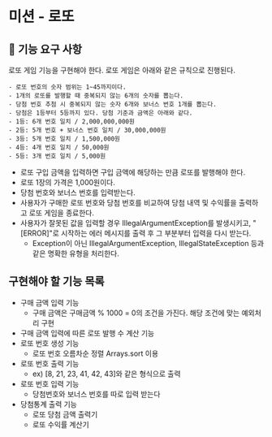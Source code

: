 # 미션 - 로또

## 🚀 기능 요구 사항

로또 게임 기능을 구현해야 한다. 로또 게임은 아래와 같은 규칙으로 진행된다.

    - 로또 번호의 숫자 범위는 1~45까지이다.
    - 1개의 로또를 발행할 때 중복되지 않는 6개의 숫자를 뽑는다.
    - 당첨 번호 추첨 시 중복되지 않는 숫자 6개와 보너스 번호 1개를 뽑는다.
    - 당첨은 1등부터 5등까지 있다. 당첨 기준과 금액은 아래와 같다.
    - 1등: 6개 번호 일치 / 2,000,000,000원
    - 2등: 5개 번호 + 보너스 번호 일치 / 30,000,000원
    - 3등: 5개 번호 일치 / 1,500,000원
    - 4등: 4개 번호 일치 / 50,000원
    - 5등: 3개 번호 일치 / 5,000원

* 로또 구입 금액을 입력하면 구입 금액에 해당하는 만큼 로또를 발행해야 한다.
* 로또 1장의 가격은 1,000원이다.
* 당첨 번호와 보너스 번호를 입력받는다.
* 사용자가 구매한 로또 번호와 당첨 번호를 비교하여 당첨 내역 및 수익률을 출력하고 로또 게임을 종료한다.
* 사용자가 잘못된 값을 입력할 경우 IllegalArgumentException를 발생시키고, "[ERROR]"로 시작하는 에러 메시지를 출력 후 그 부분부터 입력을 다시 받는다.
  * Exception이 아닌 IllegalArgumentException, IllegalStateException 등과 같은 명확한 유형을 처리한다.

## 구현해야 할 기능 목록

* 구매 금액 입력 기능
  * 구매 금액은 구매금액 % 1000 = 0의 조건을 가진다. 해당 조건에 맞는 예외처리 구현
* 구매 금액 입력에 따른 로또 발행 수 계산 기능
* 로또 번호 생성 기능
  * 로또 번호 오름차순 정렬 Arrays.sort 이용
* 로또 번호 출력 기능
  * ex) [8, 21, 23, 41, 42, 43]와 같은 형식으로 출력
* 로또 번호 입력 기능
  * 당첨번호와 보너스 번호를 따로 입력 받는다
* 당첨통계 출력 기능
  * 로또 당첨 금액 출력기
  * 로또 수익률 계산기